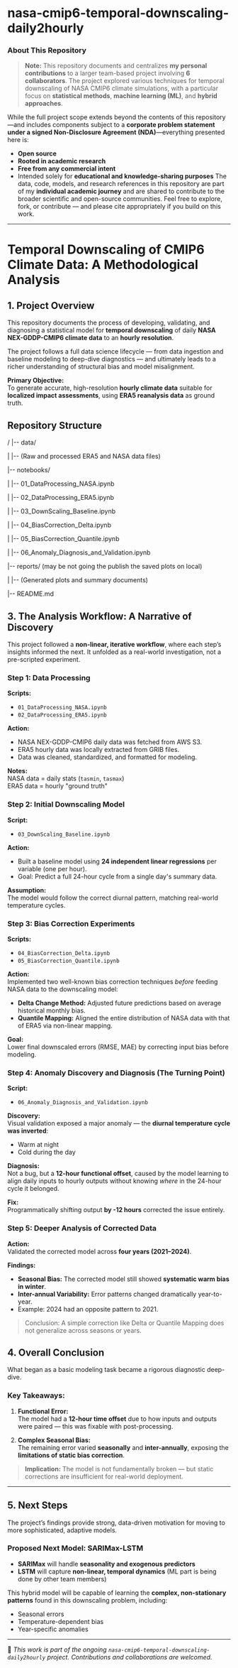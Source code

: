 # nasa-cmip6-temporal-downscaling-daily2hourly

### About This Repository

> **Note:** This repository documents and centralizes **my personal contributions** to a larger team-based project involving **6 collaborators**. The project explored various techniques for temporal downscaling of NASA CMIP6 climate simulations, with a particular focus on **statistical methods**, **machine learning (ML)**, and **hybrid approaches**.

While the full project scope extends beyond the contents of this repository—and includes components subject to a **corporate problem statement under a signed Non-Disclosure Agreement (NDA)**—everything presented here is:
-  **Open source**
-  **Rooted in academic research**
-  **Free from any commercial intent**
-  Intended solely for **educational and knowledge-sharing purposes**
The data, code, models, and research references in this repository are part of my **individual academic journey** and are shared to contribute to the broader scientific and open-source communities.
Feel free to explore, fork, or contribute — and please cite appropriately if you build on this work.
---

# Temporal Downscaling of CMIP6 Climate Data: A Methodological Analysis

## 1. Project Overview

This repository documents the process of developing, validating, and diagnosing a statistical model for **temporal downscaling** of daily **NASA NEX-GDDP-CMIP6 climate data** to an **hourly resolution**.

The project follows a full data science lifecycle — from data ingestion and baseline modeling to deep-dive diagnostics — and ultimately leads to a richer understanding of structural bias and model misalignment.

**Primary Objective:**  
To generate accurate, high-resolution **hourly climate data** suitable for **localized impact assessments**, using **ERA5 reanalysis data** as ground truth.


## Repository Structure
/
|-- data/

| |-- (Raw and processed ERA5 and NASA data files)

|-- notebooks/

| |-- 01_DataProcessing_NASA.ipynb

| |-- 02_DataProcessing_ERA5.ipynb

| |-- 03_DownScaling_Baseline.ipynb

| |-- 04_BiasCorrection_Delta.ipynb

| |-- 05_BiasCorrection_Quantile.ipynb

| |-- 06_Anomaly_Diagnosis_and_Validation.ipynb

|-- reports/ (may be not going the publish the saved plots on local)

| |-- (Generated plots and summary documents)

|-- README.md



## 3. The Analysis Workflow: A Narrative of Discovery

This project followed a **non-linear, iterative workflow**, where each step’s insights informed the next. It unfolded as a real-world investigation, not a pre-scripted experiment.

### Step 1: Data Processing

**Scripts:**  
- `01_DataProcessing_NASA.ipynb`  
- `02_DataProcessing_ERA5.ipynb`

**Action:**  
- NASA NEX-GDDP-CMIP6 daily data was fetched from AWS S3.  
- ERA5 hourly data was locally extracted from GRIB files.  
- Data was cleaned, standardized, and formatted for modeling.

**Notes:**  
NASA data = daily stats (`tasmin`, `tasmax`)  
ERA5 data = hourly "ground truth"


### Step 2: Initial Downscaling Model

**Script:**  
- `03_DownScaling_Baseline.ipynb`

**Action:**  
- Built a baseline model using **24 independent linear regressions** per variable (one per hour).  
- Goal: Predict a full 24-hour cycle from a single day's summary data.

**Assumption:**  
The model would follow the correct diurnal pattern, matching real-world temperature cycles.


### Step 3: Bias Correction Experiments

**Scripts:**  
- `04_BiasCorrection_Delta.ipynb`  
- `05_BiasCorrection_Quantile.ipynb`

**Action:**  
Implemented two well-known bias correction techniques _before_ feeding NASA data to the downscaling model:

- **Delta Change Method:** Adjusted future predictions based on average historical monthly bias.
- **Quantile Mapping:** Aligned the entire distribution of NASA data with that of ERA5 via non-linear mapping.

**Goal:**  
Lower final downscaled errors (RMSE, MAE) by correcting input bias before modeling.


### Step 4: Anomaly Discovery and Diagnosis (The Turning Point)

**Script:**  
- `06_Anomaly_Diagnosis_and_Validation.ipynb`

**Discovery:**  
Visual validation exposed a major anomaly — the **diurnal temperature cycle was inverted**:
- Warm at night  
- Cold during the day

**Diagnosis:**  
Not a bug, but a **12-hour functional offset**, caused by the model learning to align daily inputs to hourly outputs without knowing _where_ in the 24-hour cycle it belonged.

**Fix:**  
Programmatically shifting output **by -12 hours** corrected the issue entirely.


### Step 5: Deeper Analysis of Corrected Data

**Action:**  
Validated the corrected model across **four years (2021–2024)**.

**Findings:**

-  **Seasonal Bias:** The corrected model still showed **systematic warm bias in winter**.
-  **Inter-annual Variability:** Error patterns changed dramatically year-to-year.
  - Example: 2024 had an opposite pattern to 2021.

>  Conclusion: A simple correction like Delta or Quantile Mapping does not generalize across seasons or years.


## 4. Overall Conclusion

What began as a basic modeling task became a rigorous diagnostic deep-dive.

### Key Takeaways:

1. **Functional Error:**  
   The model had a **12-hour time offset** due to how inputs and outputs were paired — this was fixable with post-processing.

2. **Complex Seasonal Bias:**  
   The remaining error varied **seasonally** and **inter-annually**, exposing the **limitations of static bias correction**.

> **Implication:** The model is not fundamentally broken — but static corrections are insufficient for real-world deployment.

---

## 5. Next Steps

The project’s findings provide strong, data-driven motivation for moving to more sophisticated, adaptive models.

### Proposed Next Model: **SARIMax-LSTM**

- **SARIMax** will handle **seasonality and exogenous predictors**
- **LSTM** will capture **non-linear, temporal dynamics** (ML part is being done by other team members)

This hybrid model will be capable of learning the **complex, non-stationary patterns** found in this downscaling problem, including:
- Seasonal errors
- Temperature-dependent bias
- Year-specific anomalies

---

📁 _This work is part of the ongoing `nasa-cmip6-temporal-downscaling-daily2hourly` project. Contributions and collaborations are welcomed._
